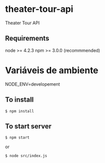 # theater-tour-api
Theater Tour API

## Requirements

node >= 4.2.3
npm >= 3.0.0 (recommmended)

# Variáveis de ambiente

NODE_ENV=developement

## To install

`$ npm install`

## To start server

`$ npm start`

or

`$ node src/index.js`
